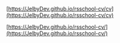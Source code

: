 [https://JelbyDev.github.io/rsschool-cv/cv](https://JelbyDev.github.io/rsschool-cv/cv)

[https://JelbyDev.github.io/rsschool-cv/](https://JelbyDev.github.io/rsschool-cv/)
